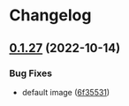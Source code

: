 # Changelog

## [0.1.27](https://github.com/prefapp/charts/compare/aws-web-service-v0.1.26...aws-web-service-v0.1.27) (2022-10-14)


### Bug Fixes

* default image ([6f35531](https://github.com/prefapp/charts/commit/6f355317062f9eb2b23e0b265830a5459701faec))

